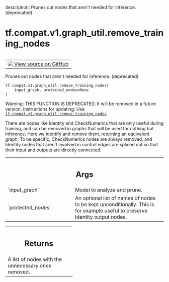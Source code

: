 description: Prunes out nodes that aren't needed for inference. (deprecated)

<div itemscope itemtype="http://developers.google.com/ReferenceObject">
<meta itemprop="name" content="tf.compat.v1.graph_util.remove_training_nodes" />
<meta itemprop="path" content="Stable" />
</div>

# tf.compat.v1.graph_util.remove_training_nodes

<!-- Insert buttons and diff -->

<table class="tfo-notebook-buttons tfo-api nocontent" align="left">
<td>
  <a target="_blank" href="https://github.com/tensorflow/tensorflow/blob/r2.3/tensorflow/python/framework/graph_util_impl.py#L287-L376">
    <img src="https://www.tensorflow.org/images/GitHub-Mark-32px.png" />
    View source on GitHub
  </a>
</td>
</table>



Prunes out nodes that aren't needed for inference. (deprecated)

<pre class="devsite-click-to-copy prettyprint lang-py tfo-signature-link">
<code>tf.compat.v1.graph_util.remove_training_nodes(
    input_graph, protected_nodes=None
)
</code></pre>



<!-- Placeholder for "Used in" -->

Warning: THIS FUNCTION IS DEPRECATED. It will be removed in a future version.
Instructions for updating:
Use <a href="../../../../tf/compat/v1/graph_util/remove_training_nodes.md"><code>tf.compat.v1.graph_util.remove_training_nodes</code></a>

There are nodes like Identity and CheckNumerics that are only useful
during training, and can be removed in graphs that will be used for
nothing but inference. Here we identify and remove them, returning an
equivalent graph. To be specific, CheckNumerics nodes are always removed, and
Identity nodes that aren't involved in control edges are spliced out so that
their input and outputs are directly connected.

<!-- Tabular view -->
 <table class="responsive fixed orange">
<colgroup><col width="214px"><col></colgroup>
<tr><th colspan="2"><h2 class="add-link">Args</h2></th></tr>

<tr>
<td>
`input_graph`
</td>
<td>
Model to analyze and prune.
</td>
</tr><tr>
<td>
`protected_nodes`
</td>
<td>
An optional list of names of nodes to be kept
unconditionally. This is for example useful to preserve Identity output
nodes.
</td>
</tr>
</table>



<!-- Tabular view -->
 <table class="responsive fixed orange">
<colgroup><col width="214px"><col></colgroup>
<tr><th colspan="2"><h2 class="add-link">Returns</h2></th></tr>
<tr class="alt">
<td colspan="2">
A list of nodes with the unnecessary ones removed.
</td>
</tr>

</table>

